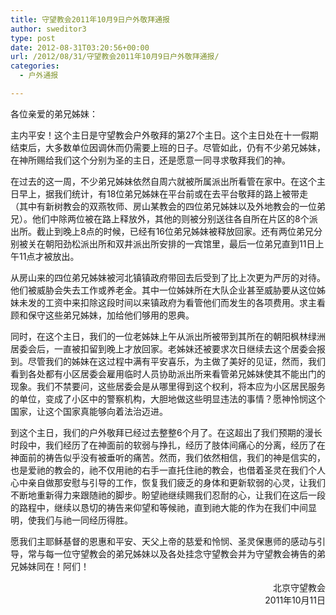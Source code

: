 ```yaml
---
title: 守望教会2011年10月9日户外敬拜通报
author: sweditor3
type: post
date: 2012-08-31T03:20:56+00:00
url: /2012/08/31/守望教会2011年10月9日户外敬拜通报/
categories:
  - 户外通报

---
```

各位亲爱的弟兄姊妹：

主内平安！这个主日是守望教会户外敬拜的第27个主日。这个主日处在十一假期结束后，大多数单位因调休而仍需要上班的日子。尽管如此，仍有不少弟兄姊妹，在神所赐给我们这个分别为圣的主日，还是愿意一同寻求敬拜我们的神。

在过去的这一周，不少弟兄姊妹依然自周六就被所属派出所看管在家中。在这个主日早上，据我们统计，有18位弟兄姊妹在平台前或在去平台敬拜的路上被带走（其中有新树教会的双燕牧师、房山某教会的四位弟兄姊妹以及外地教会的一位弟兄）。他们中除两位被在路上释放外，其他的则被分别送往各自所在片区的8个派出所。截止到晚上8点的时候，已经有16位弟兄姊妹被释放回家。还有两位弟兄分别被关在朝阳劲松派出所和双井派出所安排的一宾馆里，最后一位弟兄直到11日上午11点才被放出。

从房山来的四位弟兄姊妹被河北镇镇政府带回去后受到了比上次更为严厉的对待。他们被威胁会失去工作或养老金。其中一位姊妹所在大队企业甚至威胁要从这位姊妹未发的工资中来扣除这段时间以来镇政府为看管他们而发生的各项费用。求主看顾和保守这些弟兄姊妹，加给他们够用的恩典。

同时，在这个主日，我们的一位老姊妹上午从派出所被带到其所在的朝阳枫林绿洲居委会后，一直被扣留到晚上才放回家。老姊妹还被要求次日继续去这个居委会报到。尽管我们的姊妹在这过程中满有平安喜乐，为主做了美好的见证，然而，我们看到各处都有小区居委会雇用临时人员协助派出所来看管弟兄姊妹使其不能出门的现象。我们不禁要问，这些居委会是从哪里得到这个权利，将本应为小区居民服务的单位，变成了小区中的警察机构，大胆地做这些明显违法的事情？愿神怜悯这个国家，让这个国家真能够向着法治迈进。

到这个主日，我们的户外敬拜已经过去整整6个月了。在这超出了我们预期的漫长时段中，我们经历了在神面前的软弱与挣扎，经历了肢体间痛心的分离，经历了在神面前的祷告似乎没有被垂听的痛苦。然而，我们依然相信，我们的神是信实的，也是爱祂的教会的，祂不仅用祂的右手一直托住祂的教会，也借着圣灵在我们个人心中亲自做那安慰与引导的工作，恢复我们疲乏的身体和更新软弱的心灵，让我们不断地重新得力来跟随祂的脚步。盼望祂继续赐我们忍耐的心，让我们在这后一段的路程中，继续以恳切的祷告来仰望和等候祂，直到祂大能的作为在我们中间显明，使我们与祂一同经历得胜。

愿我们主耶稣基督的恩惠和平安、天父上帝的慈爱和怜悯、圣灵保惠师的感动与引导，常与每一位守望教会的弟兄姊妹以及各处挂念守望教会并为守望教会祷告的弟兄姊妹同在！阿们！

<p style="text-align: right;">
  北京守望教会<br /> 2011年10月11日
</p>